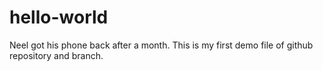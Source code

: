 # hello-world
Neel got his phone back after a month.
This is my first demo file of github repository and branch.
